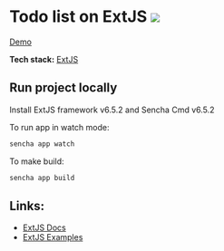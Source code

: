 # Todo list on ExtJS ![](https://bzaitsev.github.io/extjs-todo-list/resources/images/favicon.png)
[Demo](https://bzaitsev.github.io/extjs-todo-list/)

**Tech stack:** [ExtJS](https://www.sencha.com/)

## Run project locally
Install ExtJS framework v6.5.2 and Sencha Cmd v6.5.2

To run app in watch mode:  
```sh
sencha app watch
```
To make build:  
```sh
sencha app build
```

## Links:
- [ExtJS Docs](https://docs.sencha.com/extjs/6.5.2/)
- [ExtJS Examples](https://examples.sencha.com/extjs/6.5.3/examples/kitchensink/?classic#components)